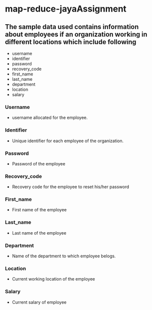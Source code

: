 # map-reduce-jayaAssignment

## The sample data used contains information about employees if an organization working in different locations which include following
  - username
  - identifier
  - password
  - recovery_code
  - first_name
  - last_name
  - department
  - location
  - salary
### Username
 - username allocated for the employee.
### Identifier
 - Unique identifier for each employee of the organization.
### Password
 - Password of the employee
### Recovery_code
 - Recovery code for the employee to reset his/her password
### First_name
 - First name of the employee
### Last_name
 - Last name of the employee
### Department
 - Name of the department to which employee belogs.
### Location
 - Current working location of the employee
### Salary
 - Current salary of employee

